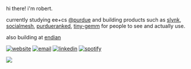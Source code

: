 hi there! i'm robert.

currently studying ee+cs [@purdue](https://github.com/purdue) and building products such as [slynk](https://slynk.studio/), [socialmesh](https://socialmesh.me/), [purdueranked](https://purdueranked.vercel.app/), [tiny-gemm](https://github.com/zhan4808/tiny-gemm) for people to see and actually use.

also building at [endian](https://endianai.framer.website/)
<!--
- 🌐 website: [robertzhang.me](https://robertzhang.me/)
- 📧 email: robert@endian.ai
- 💼 linkedin: [linkedin.com/in/robert05](https://www.linkedin.com/in/robert05/)
-->
<!--
[![website](https://img.shields.io/badge/Website-robertzhang.me-blue?style=for-the-badge&logo=firefox-browser&logoColor=white)](https://robertzhang.me/)
[![email](https://img.shields.io/badge/Email-robert%40endian.ai-red?style=for-the-badge&logo=gmail&logoColor=white)](mailto:robert@endian.ai)
[![linkedin](https://img.shields.io/badge/LinkedIn-robert05-blue?style=for-the-badge&logo=linkedin&logoColor=white)](https://www.linkedin.com/in/robert05/)
[![spotify](https://img.shields.io/badge/Spotify-1ED760?style=for-the-badge&logo=spotify&logoColor=white)](https://open.spotify.com/user/23RobertZ)
-->
[![website](https://img.shields.io/badge/-robertzhang.me-4285F4?style=flat-square&logo=firefox-browser&logoColor=white&labelColor=4285F4)](https://robertzhang.me/)
[![email](https://img.shields.io/badge/-robert@endian.ai-EA4335?style=flat-square&logo=gmail&logoColor=white&labelColor=EA4335)](mailto:robert@endian.ai)
[![linkedin](https://img.shields.io/badge/-linkedin.com/in/robert05-0A66C2?style=flat-square&logo=linkedin&logoColor=white&labelColor=0A66C2)](https://www.linkedin.com/in/robert05/)
[![spotify](https://img.shields.io/badge/-spotify-1ED760?style=flat-square&logo=spotify&logoColor=white)](https://open.spotify.com/user/23robertz?si=dc2ccbcf65c94645)
<!--
[![](https://img.shields.io/badge/Website-3693F3?style=flat-square&logo=icloud&logoColor=white)](https://robertzhang.me/) 
[![](https://img.shields.io/badge/Email-EA4335?style=flat-square&logo=gmail&logoColor=white)](mailto:robert@endian.ai) 
[![](https://img.shields.io/badge/LinkedIn-0A66C2?style=flat-square&logo=linkedin&logoColor=white)](https://www.linkedin.com/in/robert05/)

[![](https://img.shields.io/badge/Website-3693F3?style=flat&logo=icloud&logoColor=white)](https://robertzhang.me/) 
[![](https://img.shields.io/badge/Email-EA4335?style=flat&logo=gmail&logoColor=white)](mailto:robert@endian.ai) 
[![](https://img.shields.io/badge/LinkedIn-0A66C2?style=flat&logo=linkedin&logoColor=white)](https://www.linkedin.com/in/robert05/)

[![Website](https://img.shields.io/badge/robertzhang.me-555?style=flat&labelColor=fff)](https://robertzhang.me/)
[![Email](https://img.shields.io/badge/Email-555?style=flat&labelColor=fff)](mailto:robert@endian.ai)
[![LinkedIn](https://img.shields.io/badge/LinkedIn-555?style=flat&labelColor=fff)](https://www.linkedin.com/in/robert05/)
[![Website](https://img.shields.io/badge/Website-robertzhang.me-blue?style=flat&logo=firefox-browser&logoColor=white)](https://robertzhang.me/)
[![](https://img.shields.io/badge/-Website-black?style=flat-square&logo=firefox&logoColor=white)](https://robertzhang.me/)
[![](https://img.shields.io/badge/-Email-black?style=flat-square&logo=gmail&logoColor=white)](mailto:robert@endian.ai)
[![](https://img.shields.io/badge/-LinkedIn-black?style=flat-square&logo=linkedin&logoColor=white)](https://www.linkedin.com/in/robert05/)

[![Website](https://img.shields.io/badge/-website-555?style=flat-square&labelColor=white&logo=firefoxbrowser&logoColor=555)](https://robertzhang.me/)
[![Email](https://img.shields.io/badge/-email-555?style=flat-square&labelColor=white&logo=gmail&logoColor=555)](mailto:robert@endian.ai)
[![LinkedIn](https://img.shields.io/badge/-linkedin-555?style=flat-square&labelColor=white&logo=linkedin&logoColor=555)](https://www.linkedin.com/in/robert05/)

![github](https://github-readme-stats.vercel.app/api?username=zhan4808&show_icons=true&theme=buefy)

<!--
[![slynk](https://github-readme-stats.vercel.app/api/pin/?username=zhan4808&repo=slynk&theme=radical)](https://github.com/zhan4808/slynk)
-->

<!--
![Top Languages](https://github-readme-stats.vercel.app/api/top-langs/?username=zhan4808&layout=compact&theme=nord)

[![streak](https://github-readme-streak-stats.herokuapp.com/?user=zhan4808&theme=transparent)](https://git.io/streak-stats)
-->
![](https://komarev.com/ghpvc/?username=zhan4808&color=blue&style=flat-square)
<!---
zhan4808/zhan4808 is a ✨ special ✨ repository because its `README.md` (this file) appears on your GitHub profile.
You can click the Preview link to take a look at your changes.
--->

